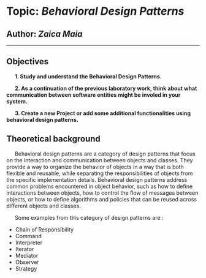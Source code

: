 # Topic: *Behavioral Design Patterns*
## Author: *Zaica Maia*

------

## Objectives
&ensp; &ensp; __1. Study and understand the Behavioral Design Patterns.__

&ensp; &ensp; __2. As a continuation of the previous laboratory work, think about what communication between software entities might be involed in your system.__

&ensp; &ensp; __3. Create a new Project or add some additional functionalities using behavioral design patterns.__

## Theoretical background
&ensp; &ensp; Behavioral design patterns are a category of design patterns that focus on the interaction and communication between objects and classes. They provide a way to organize the behavior of objects in a way that is both flexible and reusable, while separating the responsibilities of objects from the specific implementation details. Behavioral design patterns address common problems encountered in object behavior, such as how to define interactions between objects, how to control the flow of messages between objects, or how to define algorithms and policies that can be reused across different objects and classes.

&ensp; &ensp; Some examples from this category of design patterns are :

* Chain of Responsibility
* Command
* Interpreter
* Iterator
* Mediator
* Observer
* Strategy

